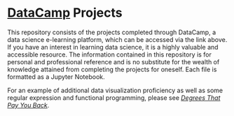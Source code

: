 # [DataCamp](https://www.datacamp.com) Projects
This repository consists of the projects completed through DataCamp, a data science e-learning platform, which can be accessed via the link above. If you have an interest in learning data science, it is a highly valuable and accessible resource. The information contained in this repository is for personal and professional reference and is no substitute for the wealth of knowledge attained from completing the projects for oneself. Each file is formatted as a Jupyter Notebook.


For an example of additional data visualization proficiency as well as some regular expression and functional programming, please see [*Degrees That Pay You Back*](https://github.com/Delimain/DataCamp_Projects/blob/master/Degrees%20That%20Pay%20You%20Back/notebook.ipynb).
